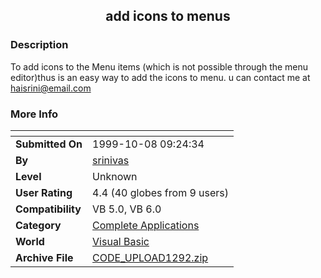 ﻿<div align="center">

## add icons to menus


</div>

### Description

To add icons to the Menu items (which is not possible through the menu editor)thus is an easy way to add the icons to menu. u can contact me at haisrini@email.com
 
### More Info
 


<span>             |<span>
---                |---
**Submitted On**   |1999-10-08 09:24:34
**By**             |[srinivas](https://github.com/Planet-Source-Code/PSCIndex/blob/master/ByAuthor/srinivas.md)
**Level**          |Unknown
**User Rating**    |4.4 (40 globes from 9 users)
**Compatibility**  |VB 5\.0, VB 6\.0
**Category**       |[Complete Applications](https://github.com/Planet-Source-Code/PSCIndex/blob/master/ByCategory/complete-applications__1-27.md)
**World**          |[Visual Basic](https://github.com/Planet-Source-Code/PSCIndex/blob/master/ByWorld/visual-basic.md)
**Archive File**   |[CODE\_UPLOAD1292\.zip](https://github.com/Planet-Source-Code/srinivas-add-icons-to-menus__1-4029/archive/master.zip)








